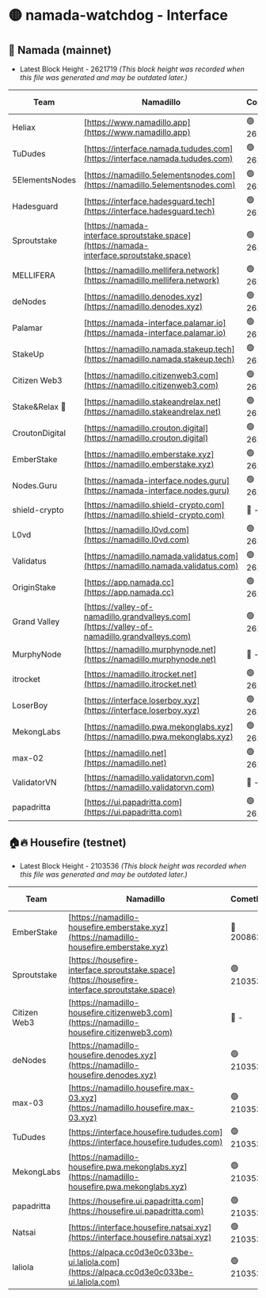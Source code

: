 # 🟡 namada-watchdog - Interface

## 🚀 Namada (mainnet)
- Latest Block Height - 2621719 *(This block height was recorded when this file was generated and may be outdated later.)*

| Team | Namadillo | CometBFT | Indexer | MASP Indexer |
|-|-|-|-|-|
| Heliax | [https://www.namadillo.app](https://www.namadillo.app) | 🟢 2621699 | 🟢 2621698 | 🟢 2621698 |
| TuDudes | [https://interface.namada.tududes.com](https://interface.namada.tududes.com) | 🟢 2621699 | 🟢 2621699 | 🟢 2621699 |
| 5ElementsNodes | [https://namadillo.5elementsnodes.com](https://namadillo.5elementsnodes.com) | 🟢 2621699 | 🟢 2621699 | 🟢 2621699 |
| Hadesguard | [https://interface.hadesguard.tech](https://interface.hadesguard.tech) | 🟢 2621700 | 🟢 2621700 | 🟢 2621699 |
| Sproutstake | [https://namada-interface.sproutstake.space](https://namada-interface.sproutstake.space) | 🟢 2621700 | 🟢 2621700 | 🟢 2621700 |
| MELLIFERA | [https://namadillo.mellifera.network](https://namadillo.mellifera.network) | 🟢 2621701 | 🟢 2621701 | 🟢 2621701 |
| deNodes | [https://namadillo.denodes.xyz](https://namadillo.denodes.xyz) | 🟢 2621701 | 🟢 2621701 | 🟢 2621701 |
| Palamar | [https://namada-interface.palamar.io](https://namada-interface.palamar.io) | 🟢 2621702 | 🟢 2621702 | 🟢 2621702 |
| StakeUp | [https://namadillo.namada.stakeup.tech](https://namadillo.namada.stakeup.tech) | 🟢 2621703 | 🟢 2621702 | 🟢 2621702 |
| Citizen Web3 | [https://namadillo.citizenweb3.com](https://namadillo.citizenweb3.com) | 🟢 2621703 | 🟢 2621703 | 🟢 2621703 |
| Stake&Relax 🦥 | [https://namadillo.stakeandrelax.net](https://namadillo.stakeandrelax.net) | 🟢 2621704 | 🟢 2621703 | 🟢 2621704 |
| CroutonDigital | [https://namadillo.crouton.digital](https://namadillo.crouton.digital) | 🟢 2621704 | 🟢 2621704 | 🟢 2621704 |
| EmberStake | [https://namadillo.emberstake.xyz](https://namadillo.emberstake.xyz) | 🟢 2621705 | 🟢 2621704 | 🟢 2621704 |
| Nodes.Guru | [https://namada-interface.nodes.guru](https://namada-interface.nodes.guru) | 🟢 2621705 | 🟢 2621705 | 🟢 2621705 |
| shield-crypto | [https://namadillo.shield-crypto.com](https://namadillo.shield-crypto.com) | 🔴 - | 🔴 - | 🔴 - |
| L0vd | [https://namadillo.l0vd.com](https://namadillo.l0vd.com) | 🟢 2621711 | 🟢 2621710 | 🟢 2621711 |
| Validatus | [https://namadillo.namada.validatus.com](https://namadillo.namada.validatus.com) | 🟢 2621711 | 🟢 2621711 | 🟢 2621711 |
| OriginStake | [https://app.namada.cc](https://app.namada.cc) | 🟢 2621712 | 🟢 2621712 | 🟢 2621712 |
| Grand Valley | [https://valley-of-namadillo.grandvalleys.com](https://valley-of-namadillo.grandvalleys.com) | 🟢 2621713 | 🟢 2621713 | 🟢 2621713 |
| MurphyNode | [https://namadillo.murphynode.net](https://namadillo.murphynode.net) | 🔴 - | 🔴 - | 🔴 - |
| itrocket | [https://namadillo.itrocket.net](https://namadillo.itrocket.net) | 🟢 2621715 | 🟢 2621715 | 🟢 2621715 |
| LoserBoy | [https://interface.loserboy.xyz](https://interface.loserboy.xyz) | 🟢 2621716 | 🟢 2621716 | 🟢 2621714 |
| MekongLabs | [https://namadillo.pwa.mekonglabs.xyz](https://namadillo.pwa.mekonglabs.xyz) | 🟢 2621716 | 🟢 2621716 | 🟢 2621716 |
| max-02 | [https://namadillo.net](https://namadillo.net) | 🟢 2621717 | 🟢 2621717 | 🟢 2621717 |
| ValidatorVN | [https://namadillo.validatorvn.com](https://namadillo.validatorvn.com) | 🔴 - | 🔴 - | 🔴 - |
| papadritta | [https://ui.papadritta.com](https://ui.papadritta.com) | 🟢 2621719 | 🟢 2621719 | 🟢 2621719 |

## 🏠🔥 Housefire (testnet)
- Latest Block Height - 2103536 *(This block height was recorded when this file was generated and may be outdated later.)*

| Team | Namadillo | CometBFT | Indexer | MASP Indexer |
|-|-|-|-|-|
| EmberStake | [https://namadillo-housefire.emberstake.xyz](https://namadillo-housefire.emberstake.xyz) | 🔴 2008636 | 🔴 - | 🔴 - |
| Sproutstake | [https://housefire-interface.sproutstake.space](https://housefire-interface.sproutstake.space) | 🟢 2103532 | 🟢 2103532 | 🟢 2103532 |
| Citizen Web3 | [https://namadillo-housefire.citizenweb3.com](https://namadillo-housefire.citizenweb3.com) | 🔴 - | 🟢 2103533 | 🟢 2103533 |
| deNodes | [https://namadillo-housefire.denodes.xyz](https://namadillo-housefire.denodes.xyz) | 🟢 2103534 | 🟢 2103533 | 🟢 2103534 |
| max-03 | [https://namadillo.housefire.max-03.xyz](https://namadillo.housefire.max-03.xyz) | 🟢 2103534 | 🟢 2103534 | 🟢 2103534 |
| TuDudes | [https://interface.housefire.tududes.com](https://interface.housefire.tududes.com) | 🟢 2103534 | 🟢 2103534 | 🟢 2103534 |
| MekongLabs | [https://namadillo-housefire.pwa.mekonglabs.xyz](https://namadillo-housefire.pwa.mekonglabs.xyz) | 🟢 2103534 | 🟢 2103534 | 🟢 2103534 |
| papadritta | [https://housefire.ui.papadritta.com](https://housefire.ui.papadritta.com) | 🟢 2103535 | 🟢 2103535 | 🟢 2103535 |
| Natsai | [https://interface.housefire.natsai.xyz](https://interface.housefire.natsai.xyz) | 🟢 2103535 | 🟢 2103535 | 🟢 2103535 |
| laliola | [https://alpaca.cc0d3e0c033be-ui.laliola.com](https://alpaca.cc0d3e0c033be-ui.laliola.com) | 🟢 2103536 | 🟢 2103536 | 🟢 2103536 |


